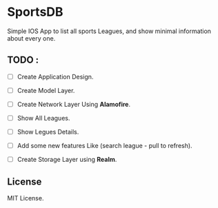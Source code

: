 # SportsDB
Simple IOS App to list all sports Leagues, and show minimal information about every one. 

## TODO :
- [ ] Create Application Design.
- [ ] Create Model Layer.
- [ ] Create Network Layer Using **Alamofire**.
- [ ] Show All Leagues.
- [ ] Show Legues Details.
- [ ] Add some new features Like (search league - pull to refresh).
- [ ] Create Storage Layer using **Realm**.


## License
MIT License.

